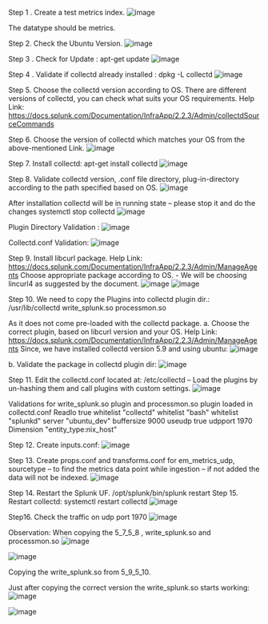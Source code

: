 Step 1 . Create a test metrics index.
![image](https://user-images.githubusercontent.com/61896697/115965558-7e96b880-a547-11eb-9a8d-f15cb85cbe1e.png)

 
The datatype should be metrics.
 

Step 2. Check the Ubuntu Version.
![image](https://user-images.githubusercontent.com/61896697/115965564-83f40300-a547-11eb-93e0-bcacdca893a1.png)

 

Step 3 . Check for Update : apt-get update 
![image](https://user-images.githubusercontent.com/61896697/115965570-86eef380-a547-11eb-9116-62988b700563.png)


Step 4 . Validate if collectd already installed : dpkg -L collectd
![image](https://user-images.githubusercontent.com/61896697/115965579-8e160180-a547-11eb-8aa6-1e66a4ef4bc5.png)

 

Step 5. Choose the collectd version according to OS. There are different versions of collectd, you can check what suits your OS requirements.
Help Link: https://docs.splunk.com/Documentation/InfraApp/2.2.3/Admin/collectdSourceCommands

Step 6. Choose the version of collectd which matches your OS from the above-mentioned Link.
![image](https://user-images.githubusercontent.com/61896697/115965582-92421f00-a547-11eb-9914-d5903a352d36.png)

 

Step 7. Install collectd: apt-get install collectd
![image](https://user-images.githubusercontent.com/61896697/115965587-966e3c80-a547-11eb-975b-932753a3d2dd.png)


 

Step 8. Validate collectd version, .conf file directory, plug-in-directory according to the path specified based on OS.
![image](https://user-images.githubusercontent.com/61896697/115965593-9b32f080-a547-11eb-8635-078a508b4261.png)

 
After installation collectd will be in running state – please stop it and do the changes 
systemctl stop collectd 
![image](https://user-images.githubusercontent.com/61896697/115965598-9f5f0e00-a547-11eb-954b-0d7a3c2d1235.png)

 


Plugin Directory Validation : 
 ![image](https://user-images.githubusercontent.com/61896697/115965599-a2f29500-a547-11eb-8c39-4ee3e01170e2.png)

Collectd.conf Validation:
![image](https://user-images.githubusercontent.com/61896697/115965606-a5ed8580-a547-11eb-87d8-cc343ee12aca.png)

 

Step 9. Install libcurl package.
Help Link: https://docs.splunk.com/Documentation/InfraApp/2.2.3/Admin/ManageAgents
Choose appropriate package according to OS. - We will be choosing lincurl4 as suggested by the document.
 ![image](https://user-images.githubusercontent.com/61896697/115965618-aa19a300-a547-11eb-9206-9b8a3ac2011d.png)
 ![image](https://user-images.githubusercontent.com/61896697/115965637-b00f8400-a547-11eb-8078-ec2b85ffce64.png)


 

Step 10. We need to copy the Plugins into collectd plugin dir.: /usr/lib/collectd
write_splunk.so 
processmon.so 


As it does not come pre-loaded with the collectd package.
a.	Choose the correct plugin, based on libcurl version and your OS.
Help Link: https://docs.splunk.com/Documentation/InfraApp/2.2.3/Admin/ManageAgents
Since, we have installed collectd version 5.9 and using ubuntu:
![image](https://user-images.githubusercontent.com/61896697/115965643-b7369200-a547-11eb-9e29-878f0262801c.png)

 

b.	Validate the package in collectd plugin dir:
![image](https://user-images.githubusercontent.com/61896697/115965645-ba318280-a547-11eb-8961-13077cab3d2d.png)

 



Step 11. Edit the collectd.conf located at:  /etc/collectd – Load the plugins by un-hashing them and call plugins with custom settings.
![image](https://user-images.githubusercontent.com/61896697/115965649-c289bd80-a547-11eb-99d2-66bbc5d6eb8f.png)

 
Validations for write_splunk.so plugin and processmon.so plugin loaded in collectd.conf
<Plugin processmon>
ReadIo true
whitelist "collectd"
whitelist "bash"
whitelist "splunkd"
</Plugin>
<Plugin write_splunk>
server "ubuntu_dev"
buffersize 9000
useudp true
udpport 1970
Dimension "entity_type:nix_host"
</Plugin>

Step 12. Create inputs.conf: 
![image](https://user-images.githubusercontent.com/61896697/115965656-c87f9e80-a547-11eb-901c-d42d76532ce4.png)

 
Step 13. Create props.conf and transforms.conf for em_metrics_udp, sourcetype – to find the metrics data point while ingestion – if not added the data will not be indexed.
![image](https://user-images.githubusercontent.com/61896697/115965661-ccabbc00-a547-11eb-9d0a-d37ff1251eb0.png)

 

Step 14. Restart the Splunk UF.  /opt/splunk/bin/splunk restart
Step 15. Restart collectd: systemctl restart collectd
![image](https://user-images.githubusercontent.com/61896697/115965666-d2090680-a547-11eb-986d-bfca5eaf9c3b.png)

 





Step16. Check the traffic on udp port 1970 
![image](https://user-images.githubusercontent.com/61896697/115965671-d6352400-a547-11eb-8572-671d9fe161db.png)


 

Observation: When copying the 5_7_5_8 , write_splunk.so and processmon.so
 ![image](https://user-images.githubusercontent.com/61896697/115965673-da614180-a547-11eb-87db-69a27fb8303e.png)

 ![image](https://user-images.githubusercontent.com/61896697/115965675-dcc39b80-a547-11eb-8263-7d408e080d40.png)





Copying the write_splunk.so from 5_9_5_10.

Just after copying the correct version the write_splunk.so starts working:
![image](https://user-images.githubusercontent.com/61896697/115965734-2ad89f00-a548-11eb-840b-15e16c4d1920.png)


 
 ![image](https://user-images.githubusercontent.com/61896697/115965736-2dd38f80-a548-11eb-902d-3d52eb085531.png)





